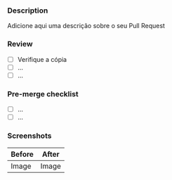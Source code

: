 ### Description

Adicione aqui uma descrição sobre o seu Pull Request

### Review

- [ ] Verifique a cópia
- [ ] ...
- [ ] ...

### Pre-merge checklist

- [ ] ...
- [ ] ...

### Screenshots

| Before | After |
| ------ | ----- |
| Image  | Image |
